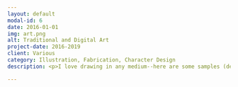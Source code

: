```yaml
---
layout: default
modal-id: 6
date: 2016-01-01
img: art.png
alt: Traditional and Digital Art
project-date: 2016-2019
client: Various
category: Illustration, Fabrication, Character Design
description: <p>I love drawing in any medium--here are some samples (descriptions below):</p><br /><p align="center"><img src="img\artandillustration\stickermonster.png" class="img-responsive img-centered"><p align="left">Done digitally in Procrate on an iPad Pro with an Apple Pencil, this is my online persona, StickerMonster.</p></p><br /><p align="center"><img src="img\artandillustration\dogfish.png" class="img-responsive img-centered"><p align="left">Created on my iPad Pro with Apple Pencil in Medibang Paint, this is the mascot I designed for Twitch streamer SleepingDogfish.</p></p><br /><p align="center"><img src="img\artandillustration\dnd.png" class="img-responsive img-centered"><p align="left">Using my iPad Pro and Apple Pencil and Procrate, I made these character portraits for my current Dungeons and Dragons campaign that is streamed weekly on Twitch. Pictured are Sparky (me), a kobold tinkerer, and Nightshade Glimmer, a ravenfolk fixer.</p></p><br /><p align="center"><img src="img\artandillustration\gillyscene.png" class="img-responsive img-centered"><p align="left">Painted in fluid acrylic and watercolors, I created this scene with my character Gilly to be featured on a vertical banner for my old illustration business.</p></p><br /><p align="center"><img src="img\artandillustration\process.png" class="img-responsive img-centered"><p align="left">A glimpse into my painting process, top left is a pencil sketch, top right is inking, bottom left has base shadows in fluid acrylics, and bottom right is after finishing it with watercolors.</p></p><br /><p align="center"><img src="img\artandillustration\biggs.png" class="img-responsive img-centered"><p align="left">A character originally designed for my "I've Created a Monster" series, Biggs became a fan favorite, so I rendered him in different styles like this one--done in Medibang Paint on my iPad Pro with Apple Pencil. This design was later turned into a series of acrylic ornaments.</p></p><br /><p align="center"><img src="img\artandillustration\paper.png" class="img-responsive img-centered"><p align="left">On the left is a shadowbox created from paper and painted in watercolor and fluid acrylic. On the right is a fake taxidermy head of Biggs (pictured above), made of paper with foam eyes and backplate.</p></p><br /><p align="center"><img src="img\artandillustration\figuredrawings.png" class="img-responsive img-centered"><p align="left">Both drawn traditionally, the left is a charcoal and pastel rendering of a model from a figure drawing session. To the right is a hand and foot sketched in pencil from a different session.</p></p>

---
```

